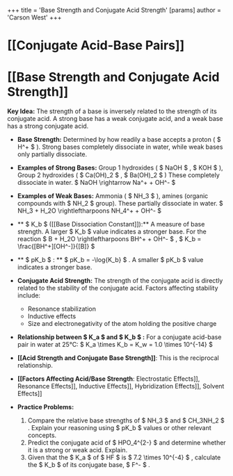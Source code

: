 +++
 title = 'Base Strength and Conjugate Acid Strength'
[params]
	author = 'Carson West'
+++
# [[Conjugate Acid-Base Pairs]]
# [[Base Strength and Conjugate Acid Strength]]

**Key Idea:**  The strength of a base is inversely related to the strength of its conjugate acid.  A strong base has a weak conjugate acid, and a weak base has a strong conjugate acid.

* **Base Strength:** Determined by how readily a base accepts a proton ( $ H^+ $ ).  Strong bases completely dissociate in water, while weak bases only partially dissociate.

* **Examples of Strong Bases:** Group 1 hydroxides ( $ NaOH $ ,  $ KOH $ ), Group 2 hydroxides ( $ Ca(OH)_2 $ ,  $ Ba(OH)_2 $ )  These completely dissociate in water.   $ NaOH \rightarrow Na^+ + OH^- $ 

* **Examples of Weak Bases:** Ammonia ( $ NH_3 $ ), amines (organic compounds with  $ NH_2 $  group). These partially dissociate in water.  $ NH_3 + H_2O \rightleftharpoons NH_4^+ + OH^- $ 

* ** $ K_b $  ([[Base Dissociation Constant]]):**  A measure of base strength.  A larger  $ K_b $  value indicates a stronger base.  For the reaction  $ B + H_2O \rightleftharpoons BH^+ + OH^- $ ,   $ K_b = \frac{[BH^+][OH^-]}{[B]} $ 

* ** $ pK_b $ : **  $ pK_b = -\log{K_b} $ .  A smaller  $ pK_b $  value indicates a stronger base.

* **Conjugate Acid Strength:** The strength of the conjugate acid is directly related to the stability of the conjugate acid.  Factors affecting stability include:
    * Resonance stabilization
    * Inductive effects
    * Size and electronegativity of the atom holding the positive charge

* **Relationship between  $ K_a $  and  $ K_b $ :** For a conjugate acid-base pair in water at 25°C:  $ K_a \times K_b = K_w = 1.0 \times 10^{-14} $ 

* **[[Acid Strength and Conjugate Base Strength]]**:  This is the reciprocal relationship.

* **[[Factors Affecting Acid/Base Strength**:  Electrostatic Effects]], Resonance Effects]], Inductive Effects]], Hybridization Effects]], Solvent Effects]]


* **Practice Problems:**

    1.  Compare the relative base strengths of  $ NH_3 $  and  $ CH_3NH_2 $ .  Explain your reasoning using  $ pK_b $  values or other relevant concepts.
    2.  Predict the conjugate acid of  $ HPO_4^{2-} $  and determine whether it is a strong or weak acid. Explain.
    3.  Given that the  $ K_a $  of  $ HF $  is  $ 7.2 \times 10^{-4} $ , calculate the  $ K_b $  of its conjugate base,  $ F^- $ .



